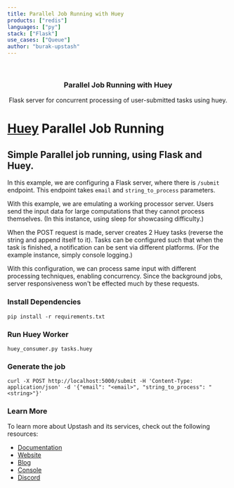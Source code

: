 ```yaml
---
title: Parallel Job Running with Huey
products: ["redis"]
languages: ["py"]
stack: ["Flask"]
use_cases: ["Queue"]
author: "burak-upstash"
---
```


<br />
<div align="center">

  <h3 align="center">Parallel Job Running with Huey</h3>

  <p align="center">
    Flask server for concurrent processing of user-submitted tasks using huey.

  </p>
</div>

# [Huey](https://github.com/coleifer/huey) Parallel Job Running

## Simple Parallel job running, using Flask and Huey.

In this example, we are configuring a Flask server, where there is `/submit` endpoint. This endpoint takes `email` and `string_to_process` parameters.

With this example, we are emulating a working processor server. Users send the input data for large computations that they cannot process themselves. (In this instance, using sleep for showcasing difficulty.)

When the POST request is made, server creates 2 Huey tasks (reverse the string and append itself to it). Tasks can be configured such that when the task is finished, a notification can be sent via different platforms.
(For the example instance, simply console logging.)

With this configuration, we can process same input with different processing techniques, enabling concurrency. Since the background jobs, server responsiveness won't be effected much by these requests.

### Install Dependencies

`pip install -r requirements.txt`

### Run Huey Worker

`huey_consumer.py tasks.huey`

### Generate the job

`curl -X POST http://localhost:5000/submit -H 'Content-Type: application/json' -d '{"email": "<email>", "string_to_process": "<string>"}'`

### Learn More

To learn more about Upstash and its services, check out the following resources:

- [Documentation](https://docs.upstash.com)
- [Website](https://upstash.com)
- [Blog](https://upstash.com/blog)
- [Console](https://console.upstash.com)
- [Discord](https://upstash.com/discord)
